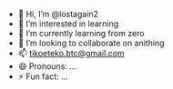 - 👋 Hi, I’m @lostagain2
- 👀 I’m interested in learning
- 🌱 I’m currently learning from zero
- 💞️ I’m looking to collaborate on anithing
- 📫 tikoeteko.btc@gmail.com
- 😄 Pronouns: ...
- ⚡ Fun fact: ...

<!---
lostagain2/lostagain2 is a ✨ special ✨ repository because its `README.md` (this file) appears on your GitHub profile.
You can click the Preview link to take a look at your changes.
--->
